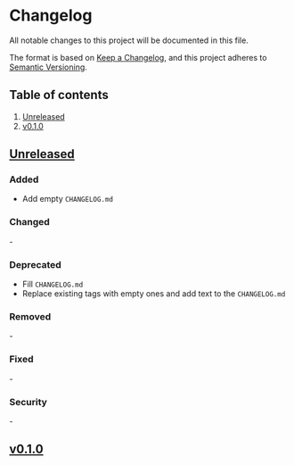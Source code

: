 # Changelog

All notable changes to this project will be documented in this file.

The format is based on [Keep a Changelog][keepachangelog], and this project adheres to [Semantic Versioning][semver].


## Table of contents

1. [Unreleased](#unreleased)
1. [v0.1.0](#v0_1_0)


## [Unreleased] <a name="unreleased"></a>

### Added

- Add empty `CHANGELOG.md`


### Changed

\-


### Deprecated

- Fill `CHANGELOG.md`
- Replace existing tags with empty ones and add text to the `CHANGELOG.md`


### Removed

\-


### Fixed

\-


### Security

\-


## [v0.1.0] <a name="v0_1_0"></a>


[keepachangelog]: https://keepachangelog.com/en/
[semver]: https://semver.org/

[Unreleased]: https://github.com/dominicparga/dotfiles/compare/v0.1.0...HEAD
[v0.1.0]: https://github.com/dominicparga/dotfiles/releases/tag/v0.1.0

